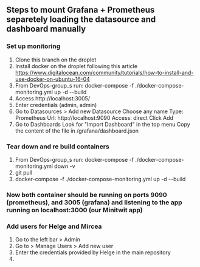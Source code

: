 ## Steps to mount Grafana + Prometheus separetely loading the datasource and dashboard manually
### Set up monitoring
1. Clone this branch on the droplet
2. Install docker on the droplet following this article https://www.digitalocean.com/community/tutorials/how-to-install-and-use-docker-on-ubuntu-16-04
3. From DevOps-group_s run: docker-compose -f ./docker-compose-monitoring.yml up -d --build
4. Access http://localhost:3005/
5. Enter credentials (admin, admin)
6. Go to Datasources > Add new Datasource
    Choose any name
    Type: Prometheus
    Url: http://localhost:9090
    Access: direct
    Click Add
7. Go to Dashboards
   Look for "Import Dashboard" in the top menu
   Copy the content of the file in /grafana/dashboard.json
### Tear down and re build containers

1. From DevOps-group_s run:  docker-compose -f ./docker-compose-monitoring.yml down -v
2. git pull
3. docker-compose -f ./docker-compose-monitoring.yml up -d --build

### Now both container should be running on ports 9090 (prometheus), and 3005 (grafana) and listening to the app running on localhost:3000 (our Minitwit app)

### Add users for Helge and Mircea
1. Go to the left bar > Admin
2. Go to > Manage Users > Add new user
3. Enter the credentials provided by Helge in the main repository
4. 